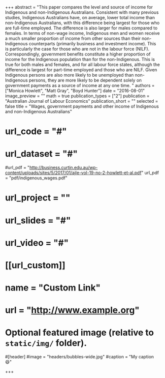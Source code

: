 +++
abstract = "This paper compares the level and source of income for Indigenous and non-Indigenous Australians. Consistent with many previous studies, Indigenous Australians have, on average, lower total income than non-Indigenous Australians, with this difference being largest for those who are full-time employed. The difference is also larger for males compared to females. In terms of non-wage income, Indigenous men and women receive a much smaller proportion of income from other sources than their non-Indigenous counterparts (primarily business and investment income). This is particularly the case for those who are not in the labour force (NILF). Correspondingly, government benefits constitute a higher proportion of income for the Indigenous population than for the non-Indigenous. This is true for both males and females, and for all labour force states, although the difference is largest for part-time employed and those who are NILF. Given Indigenous persons are also more likely to be unemployed than non-Indigenous persons, they are more likely to be dependent solely on government payments as a source of income at any one time. "
authors = ["Monica Howlett", "Matt Gray", "Boyd Hunter"]
date = "2016-08-01"
image_preview = ""
math = true
publication_types = ["2"]
publication = "Australian Journal of Labour Economics"
publication_short = ""
selected = false
title = "Wages, government payments and other income of Indigenous and non-Indigenous Australians"
# url_code = "#"
# url_dataset = "#"
#url_pdf = "http://business.curtin.edu.au/wp-content/uploads/sites/5/2017/01/ajle-vol-19-no-2-howlett-et-al.pdf"
url_pdf = "pdf/indigenous_wages.pdf"
# url_project = ""
# url_slides = "#"
# url_video = "#"

# [[url_custom]]
# name = "Custom Link"
# url = "http://www.example.org"

# Optional featured image (relative to `static/img/` folder).
#[header]
#image = "headers/bubbles-wide.jpg"
#caption = "My caption :smile:"

+++
